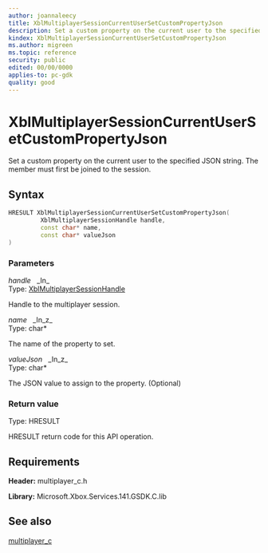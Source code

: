 ```yaml
---
author: joannaleecy
title: XblMultiplayerSessionCurrentUserSetCustomPropertyJson
description: Set a custom property on the current user to the specified JSON string. The member must first be joined to the session.
kindex: XblMultiplayerSessionCurrentUserSetCustomPropertyJson
ms.author: migreen
ms.topic: reference
security: public
edited: 00/00/0000
applies-to: pc-gdk
quality: good
---
```


# XblMultiplayerSessionCurrentUserSetCustomPropertyJson  

Set a custom property on the current user to the specified JSON string. The member must first be joined to the session.  

## Syntax  
  
```cpp
HRESULT XblMultiplayerSessionCurrentUserSetCustomPropertyJson(  
         XblMultiplayerSessionHandle handle,  
         const char* name,  
         const char* valueJson  
)  
```  
  
### Parameters  
  
*handle* &nbsp;&nbsp;\_In\_  
Type: [XblMultiplayerSessionHandle](../handles/xblmultiplayersessionhandle.md)  
  
Handle to the multiplayer session.  
  
*name* &nbsp;&nbsp;\_In\_z\_  
Type: char*  
  
The name of the property to set.  
  
*valueJson* &nbsp;&nbsp;\_In\_z\_  
Type: char*  
  
The JSON value to assign to the property. (Optional)  
  
  
### Return value  
Type: HRESULT
  
HRESULT return code for this API operation.
  
## Requirements  
  
**Header:** multiplayer_c.h
  
**Library:** Microsoft.Xbox.Services.141.GSDK.C.lib
  
## See also  
[multiplayer_c](../multiplayer_c_members.md)  
  
  